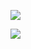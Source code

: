 ﻿![](https://lh6.googleusercontent.com/m1RJ7KXhZROI7ZIWg1R2LjeHaZK7tQnSz9ZxfIhHh9zKFmMLdPwqLok7_ldrLMEYT9ZtrQzIwG6mojQMkjYP6PIgH3U_ApzVvI2RL2bVkvOc08F2QHQbX0C5mXiYseMzFF9SKNVC)

![](https://lh4.googleusercontent.com/7pwfmYcOT_P7050bOnAZFFabDPk9G_gbVXQqe_HH_Bq1QosKb6drIKKYiC8alxQYGiNTPRZp6-4CjkHM3LJmQctO91K2JFSAgzNDogwlG8ZxNKA9sXGkD8-dPmNPumoM0Gs-hx2-)
